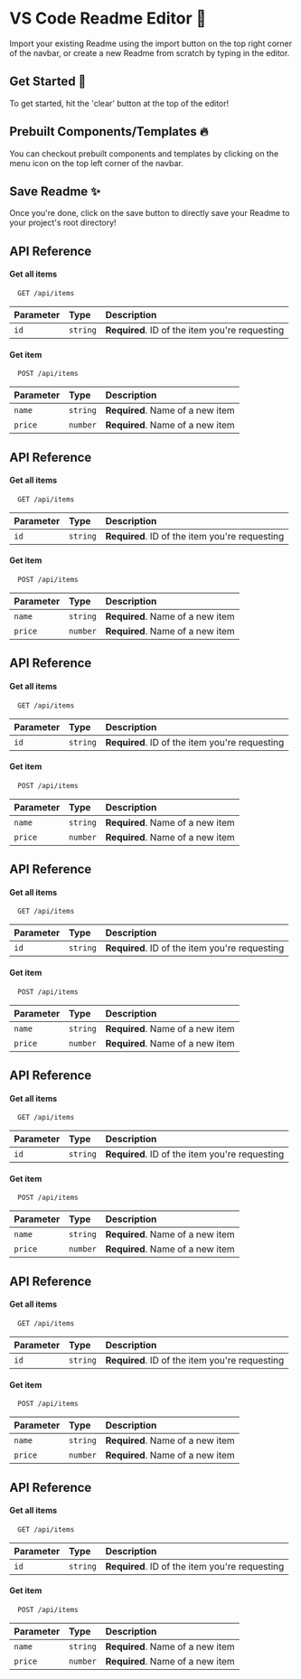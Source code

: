 
# VS Code Readme Editor 📝  
Import your existing Readme using the import button on the top right corner of the navbar, 
or create a new Readme from scratch by typing in the editor.  

## Get Started 🚀  
To get started, hit the 'clear' button at the top of the editor!  

## Prebuilt Components/Templates 🔥  
You can checkout prebuilt components and templates by clicking on the menu icon
on the top left corner of the navbar.
    
## Save Readme ✨  
Once you're done, click on the save button to directly save your Readme to your
project's root directory!
 
## API Reference

#### Get all items  

```http
  GET /api/items
```  

| Parameter | Type     | Description                |
| :-------- | :------- | :------------------------- |
| `id` | `string` | **Required**. ID of the item you're requesting |

#### Get item

~~~http
  POST /api/items
~~~

| Parameter | Type     | Description                       |
| :-------- | :------- | :-------------------------------- |
| `name`  | `string` | **Required**. Name of a new item |
| `price` | `number` | **Required**. Name of a new item |  
 
## API Reference

#### Get all items  

```http
  GET /api/items
```  

| Parameter | Type     | Description                |
| :-------- | :------- | :------------------------- |
| `id` | `string` | **Required**. ID of the item you're requesting |

#### Get item

~~~http
  POST /api/items
~~~

| Parameter | Type     | Description                       |
| :-------- | :------- | :-------------------------------- |
| `name`  | `string` | **Required**. Name of a new item |
| `price` | `number` | **Required**. Name of a new item |  
 
## API Reference

#### Get all items  

```http
  GET /api/items
```  

| Parameter | Type     | Description                |
| :-------- | :------- | :------------------------- |
| `id` | `string` | **Required**. ID of the item you're requesting |

#### Get item

~~~http
  POST /api/items
~~~

| Parameter | Type     | Description                       |
| :-------- | :------- | :-------------------------------- |
| `name`  | `string` | **Required**. Name of a new item |
| `price` | `number` | **Required**. Name of a new item |  
 
## API Reference

#### Get all items  

```http
  GET /api/items
```  

| Parameter | Type     | Description                |
| :-------- | :------- | :------------------------- |
| `id` | `string` | **Required**. ID of the item you're requesting |

#### Get item

~~~http
  POST /api/items
~~~

| Parameter | Type     | Description                       |
| :-------- | :------- | :-------------------------------- |
| `name`  | `string` | **Required**. Name of a new item |
| `price` | `number` | **Required**. Name of a new item |  
 
## API Reference

#### Get all items  

```http
  GET /api/items
```  

| Parameter | Type     | Description                |
| :-------- | :------- | :------------------------- |
| `id` | `string` | **Required**. ID of the item you're requesting |

#### Get item

~~~http
  POST /api/items
~~~

| Parameter | Type     | Description                       |
| :-------- | :------- | :-------------------------------- |
| `name`  | `string` | **Required**. Name of a new item |
| `price` | `number` | **Required**. Name of a new item |  
 
## API Reference

#### Get all items  

```http
  GET /api/items
```  

| Parameter | Type     | Description                |
| :-------- | :------- | :------------------------- |
| `id` | `string` | **Required**. ID of the item you're requesting |

#### Get item

~~~http
  POST /api/items
~~~

| Parameter | Type     | Description                       |
| :-------- | :------- | :-------------------------------- |
| `name`  | `string` | **Required**. Name of a new item |
| `price` | `number` | **Required**. Name of a new item |  
 
## API Reference

#### Get all items  

```http
  GET /api/items
```  

| Parameter | Type     | Description                |
| :-------- | :------- | :------------------------- |
| `id` | `string` | **Required**. ID of the item you're requesting |

#### Get item

~~~http
  POST /api/items
~~~

| Parameter | Type     | Description                       |
| :-------- | :------- | :-------------------------------- |
| `name`  | `string` | **Required**. Name of a new item |
| `price` | `number` | **Required**. Name of a new item |  

